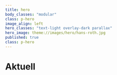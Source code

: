 ```yaml
---
title: hero
body_classes: "modular"
class: p-hero
image_align: left
hero_classes: "text-light overlay-dark parallax"
hero_image: theme://images/hero/hans-roth.jpg
published: true
class: p-hero
---
```


# Aktuell
